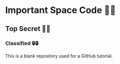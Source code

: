 # Important Space Code :rocket::rocket:

## Top Secret :no_entry_sign::no_entry_sign:

### Classified :lock::lock:

This is a blank repository used for a GitHub tutorial. 
